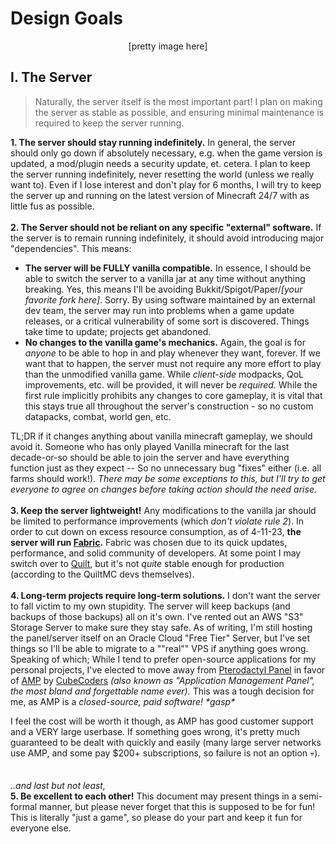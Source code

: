# **Design Goals** <img style="float: right;" src="">

<p align=center>[pretty image here]</p>

## **I. The Server** 
> Naturally, the server itself is the most important part! I plan on making the server as stable as possible, and ensuring minimal maintenance is required to keep the server running. 

**1. The server should stay running indefinitely.** In general, the server should only go down if absolutely necessary, e.g. when the game version is updated, a mod/plugin needs a security update, et. cetera. I plan to keep the server running indefinitely, never resetting the world (unless we really want to). Even if I lose interest and don't play for 6 months, I will try to keep the server up and running on the latest version of Minecraft 24/7 with as little fus as possible. 
<br>
<br>
**2. The Server should not be reliant on any specific "external" software.** If the server is to remain running indefinitely, it should avoid introducing major "dependencies". This means:

 - **The server will be FULLY vanilla compatible.** In essence, I should be able to switch the server to a vanilla jar at any time without anything breaking. Yes, this means I'll be avoiding Bukkit/Spigot/Paper/*[your favorite fork here]*. Sorry. By using software maintained by an external dev team, the server may run into problems when a game update releases, or a critical vulnerability of some sort is discovered. Things take time to update; projects get abandoned.
 - **No changes to the vanilla game's mechanics.** Again, the goal is for *anyone* to be able to hop in and play whenever they want, forever. If we want that to happen, the server must not require any more effort to play than the unmodified vanilla game. While *client-side* modpacks, QoL improvements, etc. will be provided, it will never be *required.* While the first rule implicitly prohibits any changes to core gameplay, it is vital that this stays true all throughout the server's construction - so no custom datapacks, combat, world gen, etc.

 TL;DR if it changes anything about vanilla minecraft gameplay, we should avoid it. Someone who has only played Vanilla minecraft for the last decade-or-so should be able to join the server and have everything function just as they expect -- So no unnecessary bug "fixes" either (i.e. all farms should work!). *There may be some exceptions to this, but I'll try to get everyone to agree on changes before taking action should the need arise.*
<br>
<br>
**3. Keep the server lightweight!** Any modifications to the vanilla jar should be limited to performance improvements (which *don't violate rule 2*). In order to cut down on excess resource consumption, as of 4-11-23, **the server will run [Fabric](https://fabricmc.net/).** Fabric was chosen due to its quick updates, performance, and solid community of developers. At some point I may switch over to [Quilt](https://quiltmc.org), but it's not *quite* stable enough for production (according to the QuiltMC devs themselves).
<br>
<br>
**4. Long-term projects require long-term solutions.** I don't want the server to fall victim to my own stupidity. The server will keep backups (and backups of those backups) all on it's own. I've rented out an AWS "S3" Storage Server to make sure they stay safe. As of writing, I'm still hosting the panel/server itself on an Oracle Cloud "Free Tier" Server, but I've set things so I'll be able to migrate to a ""real"" VPS if anything goes wrong. Speaking of which; While I tend to prefer open-source applications for my personal projects, I've elected to move away from [Pterodactyl Panel](https://pterodactyl.io/) in favor of [AMP](https://cubecoders.com/AMP) by [CubeCoders](https://cubecoders.com/) *(also known as "Application Management Panel", the most bland and forgettable name ever).* This was a tough decision for me, as AMP is a *closed-source, paid software! \*gasp\**

I feel the cost will be worth it though, as AMP has good customer support and a VERY large userbase. If something goes wrong, it's pretty much guaranteed to be dealt with quickly and easily (many large server networks use AMP, and some pay $200+ subscriptions, so failure is not an option 💀).
<br>
<br>
<br>
*..and last but not least,* <br>
**5. Be excellent to each other!** This document may present things in a semi-formal manner, but please never forget that this is supposed to be for fun! This is literally "just a game", so please do your part and keep it fun for everyone else.